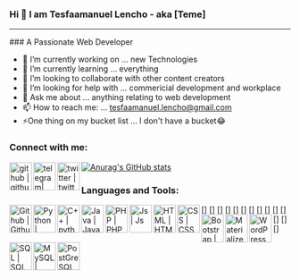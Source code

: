 ### Hi 👋 I am Tesfaamanuel Lencho - aka [Teme]
<hr>
### A Passionate Web Developer

- 🔭 I’m currently working on ... new Technologies
- 🌱 I’m currently learning ... everything
- 👯 I’m looking to collaborate with other content creators
- 🤔 I’m looking for help with ... commericial development and workplace
- 💬 Ask me about ... anything relating to web development
- 📫 How to reach me: ... tesfaamanuel.lencho@gmail.com
- ⚡One thing on my bucket list ... I don't have a bucket😂

### Connect with me:

[<img align="left" alt="github | github" width="40px" height="50px" src="https://cdn-icons.flaticon.com/png/128/2504/premium/2504941.png?token=exp=1645296398~hmac=cac923b52985491522e6b44599ee9f95" />][telegram]
[<img align="left" alt="telegram| telegram" width="40px" height="50px" src="https://cdn-icons-png.flaticon.com/128/733/733553.png" />][github]
[<img align="left" alt="twitter | twitter" width="40px" height="50px" src="https://cdn-icons-png.flaticon.com/128/733/733553.png" />][twitter]


[github]: https://www.github.com/Teme99
[telegram]: https://t.me/Only1ce
[twitter]: https://twitter.com/TemeTemesgen2
[![Anurag's GitHub stats](https://github-readme-stats.vercel.app/api?username=Teme99)](https://github.com/anuraghazra/github-readme-stats)
### Languages and Tools:

[<img align="left" alt="Github | Github" width="40px" height="50px" src="https://cdn-icons-png.flaticon.com/128/270/270798.png" />]
[<img align="left" alt="Python | python" width="40px" height="50px" src="https://cdn-icons-png.flaticon.com/128/5968/5968350.png" />]
[<img align="left" alt="C++ | python" width="40px" height="50px" src="https://cdn-icons-png.flaticon.com/128/919/919841.png" />]
[<img align="left" alt="Java | Java" width="40px" height="50px" src="https://cdn-icons-png.flaticon.com/128/226/226777.png" />]
[<img align="left" alt="PHP | PHP" width="40px" height="50px" src="https://cdn-icons-png.flaticon.com/128/5968/5968332.png" />]
[<img align="left" alt="Js | Js" width="40px" height="50px" src="https://cdn-icons-png.flaticon.com/128/1199/1199124.png" />]
[<img align="left" alt="HTML | HTML" width="40px" height="50px" src="https://cdn-icons-png.flaticon.com/128/1051/1051277.png" />]
[<img align="left" alt="CSS | CSS" width="40px" height="50px" src="https://cdn-icons-png.flaticon.com/128/732/732190.png" />]
[<img align="left" alt="Bootstrap | Bootstrap" width="40px" height="50px" src="https://cdn-icons-png.flaticon.com/128/5968/5968672.png" />]
[<img align="left" alt="Materialize | Materialize" width="40px" height="50px" src="https://cdn-icons.flaticon.com/png/128/1062/premium/1062610.png?token=exp=1645297256~hmac=7da08b4bbb8167cbc4d4d35d56a4b699" />]
[<img align="left" alt="WordPress | WordPress" width="40px" height="50px" src="https://cdn-icons-png.flaticon.com/128/174/174881.png" />]
[<img align="left" alt="SQL | SQL" width="40px" height="50px" src="https://cdn-icons-png.flaticon.com/128/5968/5968409.png" />]
[<img align="left" alt="MySQL | MySQL" width="40px" height="50px" src="https://cdn-icons-png.flaticon.com/128/5968/5968313.png" />]
[<img align="left" alt="PostGreSQL |PostGreSQL" width="40px" height="50px" src="https://cdn-icons-png.flaticon.com/128/5968/5968342.png" />]




